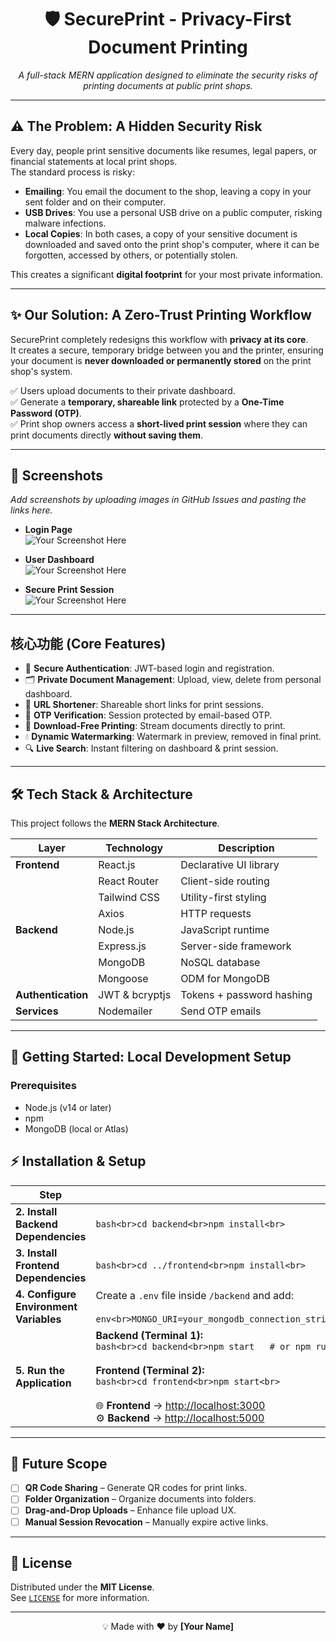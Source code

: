 <div align="center">

# 🛡️ SecurePrint - Privacy-First Document Printing  
_A full-stack MERN application designed to eliminate the security risks of printing documents at public print shops._

</div>

---

## ⚠️ The Problem: A Hidden Security Risk  

Every day, people print sensitive documents like resumes, legal papers, or financial statements at local print shops.  
The standard process is risky:  

- **Emailing**: You email the document to the shop, leaving a copy in your sent folder and on their computer.  
- **USB Drives**: You use a personal USB drive on a public computer, risking malware infections.  
- **Local Copies**: In both cases, a copy of your sensitive document is downloaded and saved onto the print shop's computer, where it can be forgotten, accessed by others, or potentially stolen.  

This creates a significant **digital footprint** for your most private information.  

---

## ✨ Our Solution: A Zero-Trust Printing Workflow  

SecurePrint completely redesigns this workflow with **privacy at its core**.  
It creates a secure, temporary bridge between you and the printer, ensuring your document is **never downloaded or permanently stored** on the print shop's system.  

✅ Users upload documents to their private dashboard.  
✅ Generate a **temporary, shareable link** protected by a **One-Time Password (OTP)**.  
✅ Print shop owners access a **short-lived print session** where they can print documents directly **without saving them**.  

---

## 📸 Screenshots  

_Add screenshots by uploading images in GitHub Issues and pasting the links here._  

- **Login Page**  
![Your Screenshot Here](#)  

- **User Dashboard**  
![Your Screenshot Here](#)  

- **Secure Print Session**  
![Your Screenshot Here](#)  

---

## 核心功能 (Core Features)  

- 🔐 **Secure Authentication**: JWT-based login and registration.  
- 🗂️ **Private Document Management**: Upload, view, delete from personal dashboard.  
- 🔗 **URL Shortener**: Shareable short links for print sessions.  
- 🔑 **OTP Verification**: Session protected by email-based OTP.  
- 🚫 **Download-Free Printing**: Stream documents directly to print.  
- 💧 **Dynamic Watermarking**: Watermark in preview, removed in final print.  
- 🔍 **Live Search**: Instant filtering on dashboard & print session.  

---

## 🛠️ Tech Stack & Architecture  

This project follows the **MERN Stack Architecture**.  

| Layer           | Technology | Description |
|-----------------|------------|-------------|
| **Frontend**    | React.js   | Declarative UI library |
|                 | React Router | Client-side routing |
|                 | Tailwind CSS | Utility-first styling |
|                 | Axios       | HTTP requests |
| **Backend**     | Node.js     | JavaScript runtime |
|                 | Express.js  | Server-side framework |
|                 | MongoDB     | NoSQL database |
|                 | Mongoose    | ODM for MongoDB |
| **Authentication** | JWT & bcryptjs | Tokens + password hashing |
| **Services**    | Nodemailer  | Send OTP emails |  

---

## 🚀 Getting Started: Local Development Setup  

### Prerequisites  
- Node.js (v14 or later)  
- npm  
- MongoDB (local or Atlas)  

## ⚡ Installation & Setup  

| Step | Command / Instruction |
|------|------------------------|
| **2. Install Backend Dependencies** | ```bash<br>cd backend<br>npm install<br>``` |
| **3. Install Frontend Dependencies** | ```bash<br>cd ../frontend<br>npm install<br>``` |
| **4. Configure Environment Variables** | Create a `.env` file inside `/backend` and add:<br><br>```env<br>MONGO_URI=your_mongodb_connection_string<br>JWT_SECRET=your_super_strong_jwt_secret<br>PORT=5000<br>EMAIL_USER=your_email@gmail.com<br>EMAIL_PASS=your_gmail_app_password<br>FRONTEND_URL=http://localhost:3000<br>``` |
| **5. Run the Application** | **Backend (Terminal 1):**<br>```bash<br>cd backend<br>npm start   # or npm run dev<br>```<br><br>**Frontend (Terminal 2):**<br>```bash<br>cd frontend<br>npm start<br>```<br><br>🌐 **Frontend** → [http://localhost:3000](http://localhost:3000)<br>⚙️ **Backend** → [http://localhost:5000](http://localhost:5000) |

---

## 🔮 Future Scope  

- [ ] **QR Code Sharing** – Generate QR codes for print links.  
- [ ] **Folder Organization** – Organize documents into folders.  
- [ ] **Drag-and-Drop Uploads** – Enhance file upload UX.  
- [ ] **Manual Session Revocation** – Manually expire active links.  

---

## 📜 License  

Distributed under the **MIT License**.  
See [`LICENSE`](LICENSE) for more information.  

---

<div align="center">

💡 Made with ❤️ by **[Your Name]**

</div>

